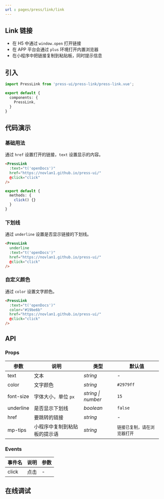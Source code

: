 ```yaml
---
url : pages/press/link/link
---
```


## Link 链接

- 在 H5 中通过 `window.open` 打开链接
- 在 APP 平台会通过 `plus` 环境打开内置浏览器
- 在小程序中把链接复制到粘贴板，同时提示信息
  
## 引入

```ts
import PressLink from 'press-ui/press-link/press-link.vue';

export default {
  components: {
    PressLink,
  }
}
```

## 代码演示

### 基础用法

通过 `href` 设置打开的链接，`text` 设置显示的内容。


```html
<PressLink
  :text="t('openDocs')"
  href="https://novlan1.github.io/press-ui/"
  @click="click"
/>
```

```ts
export default {
  methods: {
    click() {}
  }
}
```

### 下划线

通过 `underline` 设置是否显示链接的下划线。

```html
<PressLink
  underline
  :text="t('openDocs')"
  href="https://novlan1.github.io/press-ui/"
  @click="click"
/>
```

### 自定义颜色

通过 `color` 设置文字颜色。

```html
<PressLink
  :text="t('openDocs')"
  color="#19be6b"
  href="https://novlan1.github.io/press-ui/"
  @click="click"
/>
```

## API

### Props

| 参数      | 说明                         | 类型               | 默认值                       |
| --------- | ---------------------------- | ------------------ | ---------------------------- |
| text      | 文本                         | _string_           | -                            |
| color     | 文字颜色                     | _string_           | `#2979ff`                    |
| font-size | 字体大小，单位 `px`          | _string \| number_ | `15`                         |
| underline | 是否显示下划线               | _boolean_          | `false`                      |
| href      | 要跳转的链接                 | _string_           | -                            |
| mp-tips   | 小程序中复制到粘贴板的提示语 | _string_           | `链接已复制，请在浏览器打开` |



### Events

| 事件名 | 说明 | 参数 |
| ------ | ---- | ---- |
| click  | 点击 | -    |

## 在线调试

<debug-online />
